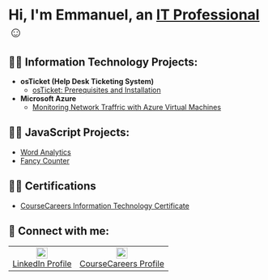 <h1>Hi, I'm Emmanuel, an <a href="https://linkedin.com/in/eokoroii">IT Professional</a>☺</h1>

<h2>👨‍💻 Information Technology Projects:</h2>

- <b>osTicket (Help Desk Ticketing System)</b>
  - [osTicket: Prerequisites and Installation](https://github.com/eokoroii/osticket-prereqs)
- <b>Microsoft Azure</b>
  - [Monitoring Network Traffric with Azure Virtual Machines](https://github.com/eokoroii/azure-network-protocols)

<h2>👨‍💻 JavaScript Projects:</h2>

  - [Word Analytics](https://eokoroii.github.io/Word-Analytics/)
  - [Fancy Counter](https://eokoroii.github.io/Fancy-Counter/)

<h2>👨‍💻 Certifications</h2>

  - [CourseCareers Information Technology Certificate](https://i.imgur.com/WzvIVM2.png)


<h2>💼 Connect with me:</h2>

<table align="center">
  <tr>
    <td align="center" style="border: none;">
      <a href="https://linkedin.com/in/eokoroii" target="_blank">
        <img alt="LinkedIn | Emmanuel" width="22px" src="https://cdn.jsdelivr.net/npm/simple-icons@v3/icons/linkedin.svg" />
        <br>LinkedIn Profile
      </a>
    </td>
    <td align="center" style="border: none;">
      <a href="https://profile.coursecareers.com/it/emmanuel.okoro" target="_blank">
        <img alt="CourseCareers | Emmanuel" width="22px" src="https://i.imgur.com/qfefsPG.png" />
        <br>CourseCareers Profile
      </a>
    </td>
  </tr>
</table>
